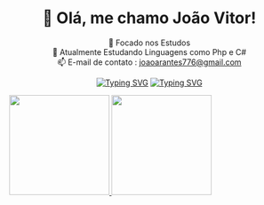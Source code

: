 <div align="center">
  <h1>
  👋 Olá, me chamo João Vitor!
  </h1>
👀 Focado nos Estudos<br/>
🌱 Atualmente Estudando Linguagens como Php e C#<br/>
📫 E-mail de contato : <A href="https://mail.google.com/mail/u/0/#inbox?compose=CllgCJTJFfhdhWzgFQjjGJjGfpwhwzGfnGbBpdzVvzzFkVHXLkBGHPrvFnzLRTVZmqSwSGWhqKg">joaoarantes776@gmail.com</A>

[![Typing SVG](https://readme-typing-svg.herokuapp.com/?color=730099&size=35&center=true&vCenter=true&width=1000&lines=Hello,+my+name+is+Anael+Ferreira;I'm+19+years+old;I'm+from+Brazil;Be+Welcome!+:%29)](https://git.io/typing-svg)
[![Typing SVG](https://readme-typing-svg.herokuapp.com/?color=c61aff&size=35&center=true&vCenter=true&width=1000&lines=Hello,+my+name+is+Anael+Ferreira;I'm+19+years+old;I'm+from+Brazil;Be+Welcome!+:%29)](https://git.io/typing-svg)
</div>

<div>
<a href="https://github.com/JoaoVACoelh">
<img loading="lazy" height="180em" src="https://github-readme-stats.vercel.app/api/top-langs/?username=JoaoVACoelh&layout=compact&langs_count=7&theme=dracula"/>
<img loading="lazy" height="180em" src="https://github-readme-stats.vercel.app/api?username=JoaoVACoelh&show_icons=true&theme=dracula&include_all_commits=true&count_private=true"/>
</div>
